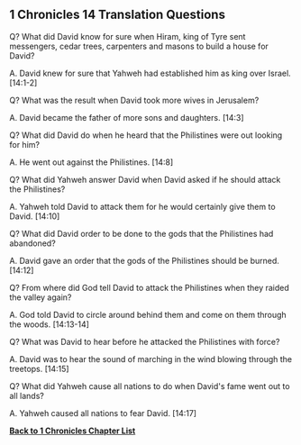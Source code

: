 ## 1 Chronicles 14 Translation Questions ##

Q? What did David know for sure when Hiram, king of Tyre sent messengers, cedar trees, carpenters and masons to build a house for David?

A. David knew for sure that Yahweh had established him as king over Israel. [14:1-2]

Q? What was the result when David took more wives in Jerusalem?

A. David became the father of more sons and daughters. [14:3]

Q? What did David do when he heard that the Philistines were out looking for him?

A. He went out against the Philistines. [14:8]

Q? What did Yahweh answer David when David asked if he should attack the Philistines?

A. Yahweh told David to attack them for he would certainly give them to David. [14:10]

Q? What did David order to be done to the gods that the Philistines had abandoned?

A. David gave an order that the gods of the Philistines should be burned. [14:12]

Q? From where did God tell David to attack the Philistines when they raided the valley again?

A. God told David to circle around behind them and come on them through the woods. [14:13-14]

Q? What was David to hear before he attacked the Philistines with force?

A. David was to hear the sound of marching in the wind blowing through the treetops. [14:15]

Q? What did Yahweh cause all nations to do when David's fame went out to all lands?

A. Yahweh caused all nations to fear David. [14:17]

__[Back to 1 Chronicles Chapter List](./)__

